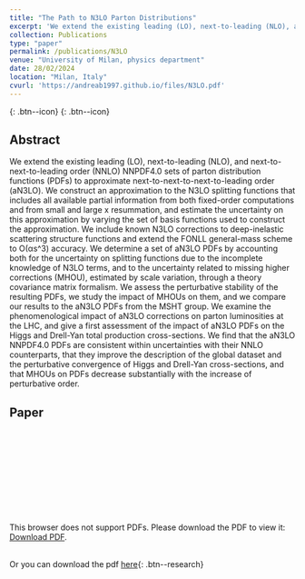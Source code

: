 ```yaml
---
title: "The Path to N3LO Parton Distributions"
excerpt: 'We extend the existing leading (LO), next-to-leading (NLO), and next-to-next-to-leading order (NNLO) NNPDF4.0 sets of parton distribution functions (PDFs) to approximate next-to-next-to-next-to-leading order (aN3LO). We construct an approximation to the N3LO splitting functions that includes all available partial information from both fixed-order computations and from small and large x resummation, and estimate the uncertainty on this approximation by varying the set of basis functions used to construct the approximation. We include known N3LO corrections to deep-inelastic scattering structure functions and extend the FONLL general-mass scheme to O(αs^3) accuracy. We determine a set of aN3LO PDFs by accounting both for the uncertainty on splitting functions due to the incomplete knowledge of N3LO terms, and to the uncertainty related to missing higher corrections (MHOU), estimated by scale variation, through a theory covariance matrix formalism. We assess the perturbative stability of the resulting PDFs, we study the impact of MHOUs on them, and we compare our results to the aN3LO PDFs from the MSHT group. We examine the phenomenological impact of aN3LO corrections on parton luminosities at the LHC, and give a first assessment of the impact of aN3LO PDFs on the Higgs and Drell-Yan total production cross-sections. We find that the aN3LO NNPDF4.0 PDFs are consistent within uncertainties with their NNLO counterparts, that they improve the description of the global dataset and the perturbative convergence of Higgs and Drell-Yan cross-sections, and that MHOUs on PDFs decrease substantially with the increase of perturbative order.' 
collection: Publications
type: "paper"
permalink: /publications/N3LO
venue: "University of Milan, physics department"
date: 28/02/2024
location: "Milan, Italy"
cvurl: 'https://andreab1997.github.io/files/N3LO.pdf'
---
```


[<i class="ai ai-arxiv" width="50" height="50"></i>](https://arxiv.org/abs/2402.18635){: .btn--icon}
[<i class="ai ai-inspire" width="50" height="50"></i>](https://inspirehep.net/literature/2762925){: .btn--icon}


Abstract
--------

We extend the existing leading (LO), next-to-leading (NLO), and next-to-next-to-leading order (NNLO) NNPDF4.0 sets of parton distribution functions (PDFs) to approximate next-to-next-to-next-to-leading order (aN3LO). We construct an approximation to the N3LO splitting functions that includes all available partial information from both fixed-order computations and from small and large x resummation, and estimate the uncertainty on this approximation by varying the set of basis functions used to construct the approximation. We include known N3LO corrections to deep-inelastic scattering structure functions and extend the FONLL general-mass scheme to O(αs^3) accuracy. We determine a set of aN3LO PDFs by accounting both for the uncertainty on splitting functions due to the incomplete knowledge of N3LO terms, and to the uncertainty related to missing higher corrections (MHOU), estimated by scale variation, through a theory covariance matrix formalism. We assess the perturbative stability of the resulting PDFs, we study the impact of MHOUs on them, and we compare our results to the aN3LO PDFs from the MSHT group. We examine the phenomenological impact of aN3LO corrections on parton luminosities at the LHC, and give a first assessment of the impact of aN3LO PDFs on the Higgs and Drell-Yan total production cross-sections. We find that the aN3LO NNPDF4.0 PDFs are consistent within uncertainties with their NNLO counterparts, that they improve the description of the global dataset and the perturbative convergence of Higgs and Drell-Yan cross-sections, and that MHOUs on PDFs decrease substantially with the increase of perturbative order.

Paper
-----

<object data="https://andreab1997.github.io/files/N3LO.pdf" type="application/pdf" width="700px" height="700px">
    <embed src="https://andreab1997.github.io/files/N3LO.pdf">
        <p>This browser does not support PDFs. Please download the PDF to view it: <a href="https://andreab1997.github.io/files/N3LO.pdf">Download PDF</a>.</p>
    </embed>
</object>


\
Or you can download the pdf [here](https://andreab1997.github.io/files/N3LO.pdf){: .btn--research}
